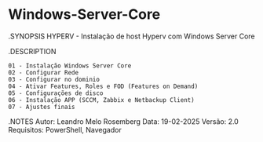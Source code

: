 # Windows-Server-Core

   .SYNOPSIS
    HYPERV - Instalação de host Hyperv com Windows Server Core

.DESCRIPTION

	01 - Instalação Windows Server Core
	02 - Configurar Rede
	03 - Configurar no dominio 
	04 - Ativar Features, Roles e FOD (Features on Demand)
	05 - Configurações de disco
	06 - Instalação APP (SCCM, Zabbix e Netbackup Client)
	07 - Ajustes finais

.NOTES
    Autor: Leandro Melo Rosemberg
    Data: 19-02-2025
    Versão: 2.0
    Requisitos: PowerShell, Navegador
